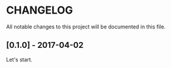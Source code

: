 # CHANGELOG
All notable changes to this project will be documented in this file.

## [0.1.0] - 2017-04-02
Let's start.
